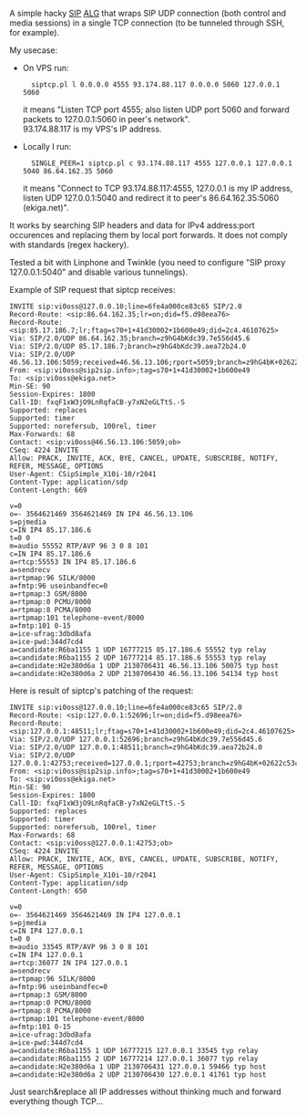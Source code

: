 A simple hacky [SIP](http://en.wikipedia.org/wiki/Session_Initiation_Protocol) [ALG](http://en.wikipedia.org/wiki/Application-level_gateway) that wraps SIP UDP connection (both control and media sessions) in a single TCP connection (to be tunneled through SSH, for example).

My usecase:

* On VPS run:

        siptcp.pl l 0.0.0.0 4555 93.174.88.117 0.0.0.0 5060 127.0.0.1 5060
        
    it means "Listen TCP port 4555; also listen UDP port 5060 and forward packets to 127.0.0.1:5060 in peer's network".  
    93.174.88.117 is my VPS's IP address.
    
* Locally I run:

        SINGLE_PEER=1 siptcp.pl c 93.174.88.117 4555 127.0.0.1 127.0.0.1 5040 86.64.162.35 5060
        
    it means "Connect  to TCP 93.174.88.117:4555, 127.0.0.1 is my IP address, listen UDP 127.0.0.1:5040 and redirect it to peer's 86.64.162.35:5060 (ekiga.net)".
    
It works by searching SIP headers and data for IPv4 address:port occurences and replacing them by local port forwards. It does not comply with standards (regex hackery).

Tested a bit with Linphone and Twinkle (you need to configure "SIP proxy 127.0.0.1:5040" and disable various tunnelings).



Example of SIP request that siptcp receives:

    INVITE sip:vi0oss@127.0.0.10;line=6fe4a000ce83c65 SIP/2.0
    Record-Route: <sip:86.64.162.35;lr=on;did=f5.d98eea76>
    Record-Route: <sip:85.17.186.7;lr;ftag=s70+1+41d30002+1b600e49;did=2c4.46107625>
    Via: SIP/2.0/UDP 86.64.162.35;branch=z9hG4bKdc39.7e556d45.6
    Via: SIP/2.0/UDP 85.17.186.7;branch=z9hG4bKdc39.aea72b24.0
    Via: SIP/2.0/UDP 46.56.13.106:5059;received=46.56.13.106;rport=5059;branch=z9hG4bK+02622c53c1020711d1b58db05197596c1+s70+1
    From: <sip:vi0oss@sip2sip.info>;tag=s70+1+41d30002+1b600e49
    To: <sip:vi0oss@ekiga.net>
    Min-SE: 90
    Session-Expires: 1800
    Call-ID: fxqF1xW3jO9LnRqfaCB-y7xN2eGLTtS.-S
    Supported: replaces
    Supported: timer
    Supported: norefersub, 100rel, timer
    Max-Forwards: 68
    Contact: <sip:vi0oss@46.56.13.106:5059;ob>
    CSeq: 4224 INVITE
    Allow: PRACK, INVITE, ACK, BYE, CANCEL, UPDATE, SUBSCRIBE, NOTIFY, REFER, MESSAGE, OPTIONS
    User-Agent: CSipSimple_X10i-10/r2041
    Content-Type: application/sdp
    Content-Length: 669

    v=0
    o=- 3564621469 3564621469 IN IP4 46.56.13.106
    s=pjmedia
    c=IN IP4 85.17.186.6
    t=0 0
    m=audio 55552 RTP/AVP 96 3 0 8 101
    c=IN IP4 85.17.186.6
    a=rtcp:55553 IN IP4 85.17.186.6
    a=sendrecv
    a=rtpmap:96 SILK/8000
    a=fmtp:96 useinbandfec=0
    a=rtpmap:3 GSM/8000
    a=rtpmap:0 PCMU/8000
    a=rtpmap:8 PCMA/8000
    a=rtpmap:101 telephone-event/8000
    a=fmtp:101 0-15
    a=ice-ufrag:3dbd8afa
    a=ice-pwd:344d7cd4
    a=candidate:R6ba1155 1 UDP 16777215 85.17.186.6 55552 typ relay
    a=candidate:R6ba1155 2 UDP 16777214 85.17.186.6 55553 typ relay
    a=candidate:H2e380d6a 1 UDP 2130706431 46.56.13.106 50075 typ host
    a=candidate:H2e380d6a 2 UDP 2130706430 46.56.13.106 54134 typ host

Here is result of siptcp's patching of the request:

    INVITE sip:vi0oss@127.0.0.10;line=6fe4a000ce83c65 SIP/2.0
    Record-Route: <sip:127.0.0.1:52696;lr=on;did=f5.d98eea76>
    Record-Route: <sip:127.0.0.1:48511;lr;ftag=s70+1+41d30002+1b600e49;did=2c4.46107625>
    Via: SIP/2.0/UDP 127.0.0.1:52696;branch=z9hG4bKdc39.7e556d45.6
    Via: SIP/2.0/UDP 127.0.0.1:48511;branch=z9hG4bKdc39.aea72b24.0
    Via: SIP/2.0/UDP 127.0.0.1:42753;received=127.0.0.1;rport=42753;branch=z9hG4bK+02622c53c1020711d1b58db05197596c1+s70+1
    From: <sip:vi0oss@sip2sip.info>;tag=s70+1+41d30002+1b600e49
    To: <sip:vi0oss@ekiga.net>
    Min-SE: 90
    Session-Expires: 1800
    Call-ID: fxqF1xW3jO9LnRqfaCB-y7xN2eGLTtS.-S
    Supported: replaces
    Supported: timer
    Supported: norefersub, 100rel, timer
    Max-Forwards: 68
    Contact: <sip:vi0oss@127.0.0.1:42753;ob>
    CSeq: 4224 INVITE
    Allow: PRACK, INVITE, ACK, BYE, CANCEL, UPDATE, SUBSCRIBE, NOTIFY, REFER, MESSAGE, OPTIONS
    User-Agent: CSipSimple_X10i-10/r2041
    Content-Type: application/sdp
    Content-Length: 650

    v=0
    o=- 3564621469 3564621469 IN IP4 127.0.0.1
    s=pjmedia
    c=IN IP4 127.0.0.1
    t=0 0
    m=audio 33545 RTP/AVP 96 3 0 8 101
    c=IN IP4 127.0.0.1
    a=rtcp:36077 IN IP4 127.0.0.1
    a=sendrecv
    a=rtpmap:96 SILK/8000
    a=fmtp:96 useinbandfec=0
    a=rtpmap:3 GSM/8000
    a=rtpmap:0 PCMU/8000
    a=rtpmap:8 PCMA/8000
    a=rtpmap:101 telephone-event/8000
    a=fmtp:101 0-15
    a=ice-ufrag:3dbd8afa
    a=ice-pwd:344d7cd4
    a=candidate:R6ba1155 1 UDP 16777215 127.0.0.1 33545 typ relay
    a=candidate:R6ba1155 2 UDP 16777214 127.0.0.1 36077 typ relay
    a=candidate:H2e380d6a 1 UDP 2130706431 127.0.0.1 59466 typ host
    a=candidate:H2e380d6a 2 UDP 2130706430 127.0.0.1 41761 typ host

Just search&replace all IP addresses without thinking much and forward everything though TCP...